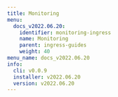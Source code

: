 ```yaml
---
title: Monitoring
menu:
  docs_v2022.06.20:
    identifier: monitoring-ingress
    name: Monitoring
    parent: ingress-guides
    weight: 40
menu_name: docs_v2022.06.20
info:
  cli: v0.0.9
  installer: v2022.06.20
  version: v2022.06.20
---
```


